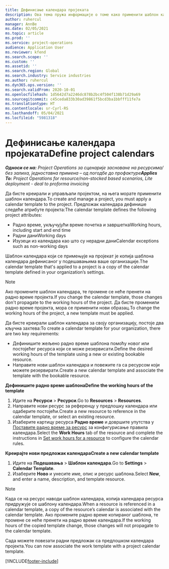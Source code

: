 ```yaml
---
title: Дефинисање календара пројеката
description: Ова тема пружа информације о томе како применити шаблон календара на пројекат за праћење распореда пројеката.
author: ruhercul
manager: AnnBe
ms.date: 02/05/2021
ms.topic: article
ms.prod: ''
ms.service: project-operations
audience: Application User
ms.reviewer: kfend
ms.search.scope: ''
ms.custom: ''
ms.assetid: ''
ms.search.region: Global
ms.search.industry: Service industries
ms.author: ruhercul
ms.dyn365.ops.version: ''
ms.search.validFrom: 2020-10-01
ms.openlocfilehash: 1d5642d7a2246dc878b2bc4f504f138b71d29a69
ms.sourcegitcommit: c45ceda833b30ad39861f5bcd3ba1bbfff11fe7a
ms.translationtype: HT
ms.contentlocale: sr-Cyrl-RS
ms.lasthandoff: 05/04/2021
ms.locfileid: "5981318"
---
```

# <a name="define-project-calendars"></a><span data-ttu-id="6ce23-103">Дефинисање календара пројеката</span><span class="sxs-lookup"><span data-stu-id="6ce23-103">Define project calendars</span></span>

<span data-ttu-id="6ce23-104">_**Односи се на:** Project Operations за сценарије засноване на ресурсима/без залиха, једноставна примена – од погодбе до профактуре_</span><span class="sxs-lookup"><span data-stu-id="6ce23-104">_**Applies To:** Project Operations for resource/non-stocked based scenarios, Lite deployment - deal to proforma invoicing_</span></span>

<span data-ttu-id="6ce23-105">Да бисте креирали и управљали пројектом, на њега морате применити шаблон календара.</span><span class="sxs-lookup"><span data-stu-id="6ce23-105">To create and manage a project, you must apply a calendar template to the project.</span></span> <span data-ttu-id="6ce23-106">Предложак календара дефинише следеће атрибуте пројекта:</span><span class="sxs-lookup"><span data-stu-id="6ce23-106">The calendar template defines the following project attributes:</span></span>

- <span data-ttu-id="6ce23-107">Радно време, укључујући време почетка и завршетка</span><span class="sxs-lookup"><span data-stu-id="6ce23-107">Working hours, including start and end time</span></span>
- <span data-ttu-id="6ce23-108">Радни дани</span><span class="sxs-lookup"><span data-stu-id="6ce23-108">Working days</span></span>
- <span data-ttu-id="6ce23-109">Изузеци из календара као што су нерадни дани</span><span class="sxs-lookup"><span data-stu-id="6ce23-109">Calendar exceptions such as non-working days</span></span>

<span data-ttu-id="6ce23-110">Шаблон календара који се примењује на пројекат је копија шаблона календара дефинисаног у подешавањима ваше организације.</span><span class="sxs-lookup"><span data-stu-id="6ce23-110">The calendar template that's applied to a project is a copy of the calendar template defined in your organization’s settings.</span></span>

> [!NOTE]
> <span data-ttu-id="6ce23-111">Ако промените шаблон календара, те промене се неће пренети на радно време пројекта.</span><span class="sxs-lookup"><span data-stu-id="6ce23-111">If you change the calendar template, those changes don't propagate to the working hours of the project.</span></span> <span data-ttu-id="6ce23-112">Да бисте променили радно време пројекта, мора се применити нови образац.</span><span class="sxs-lookup"><span data-stu-id="6ce23-112">To change the working hours of the project, a new template must be applied.</span></span>

<span data-ttu-id="6ce23-113">Да бисте креирали шаблон календара за своју организацију, постоје два кључна захтева:</span><span class="sxs-lookup"><span data-stu-id="6ce23-113">To create a calendar template for your organization, there are two key requirements:</span></span>

- <span data-ttu-id="6ce23-114">Дефинишите жељено радно време шаблона помоћу новог или постојећег ресурса који се може резервисати.</span><span class="sxs-lookup"><span data-stu-id="6ce23-114">Define the desired working hours of the template using a new or existing bookable resource.</span></span>
- <span data-ttu-id="6ce23-115">Направите нови шаблон календара и повежите га са ресурсом који можете резервирати.</span><span class="sxs-lookup"><span data-stu-id="6ce23-115">Create a new calendar template and associate the template with the bookable resource.</span></span>

<span data-ttu-id="6ce23-116">**Дефинишите радно време шаблона**</span><span class="sxs-lookup"><span data-stu-id="6ce23-116">**Define the working hours of the template**</span></span>

1. <span data-ttu-id="6ce23-117">Идите на **Ресурси** \> **Ресурси**.</span><span class="sxs-lookup"><span data-stu-id="6ce23-117">Go to **Resources** \> **Resources**.</span></span>
2. <span data-ttu-id="6ce23-118">Направите нови ресурс за референцу у предлошку календара или одаберите постојећи.</span><span class="sxs-lookup"><span data-stu-id="6ce23-118">Create a new resource to reference in the calendar template, or select an existing resource.</span></span>
3. <span data-ttu-id="6ce23-119">Изаберите картицу ресурса **Радно време** и довршите упутства у [Поставите радно време за ресурс](https://docs.microsoft.com/dynamics365/field-service/set-work-hours-resource) за конфигурисање правила календара.</span><span class="sxs-lookup"><span data-stu-id="6ce23-119">Select the **Work Hours** tab of the resource and complete the instructions in [Set work hours for a resource](https://docs.microsoft.com/dynamics365/field-service/set-work-hours-resource) to configure the calendar rules.</span></span>

<span data-ttu-id="6ce23-120">**Креирајте нови предложак календара**</span><span class="sxs-lookup"><span data-stu-id="6ce23-120">**Create a new calendar template**</span></span>

1. <span data-ttu-id="6ce23-121">Идите на **Подешавања** \> **Шаблон календара**.</span><span class="sxs-lookup"><span data-stu-id="6ce23-121">Go to **Settings** \> **Calendar Template**.</span></span>
2. <span data-ttu-id="6ce23-122">Изаберите **Ново** и унесите име, опис и ресурс шаблона.</span><span class="sxs-lookup"><span data-stu-id="6ce23-122">Select **New**, and enter a name, description, and template resource.</span></span>

> [!NOTE]
> <span data-ttu-id="6ce23-123">Када се на ресурс наводи шаблон календара, копија календара ресурса придружује се шаблону календара.</span><span class="sxs-lookup"><span data-stu-id="6ce23-123">When a resource is referenced in a calendar template, a copy of the resource’s calendar is associated with the calendar template.</span></span> <span data-ttu-id="6ce23-124">Ако промените радно време копираног шаблона, те промене се неће пренети на радно време календара.</span><span class="sxs-lookup"><span data-stu-id="6ce23-124">If the working hours of the copied template change, those changes will not propagate to the calendar template.</span></span>

<span data-ttu-id="6ce23-125">Сада можете повезати радни предложак са предлошком календара пројекта.</span><span class="sxs-lookup"><span data-stu-id="6ce23-125">You can now associate the work template with a project calendar template.</span></span>


[!INCLUDE[footer-include](../includes/footer-banner.md)]


